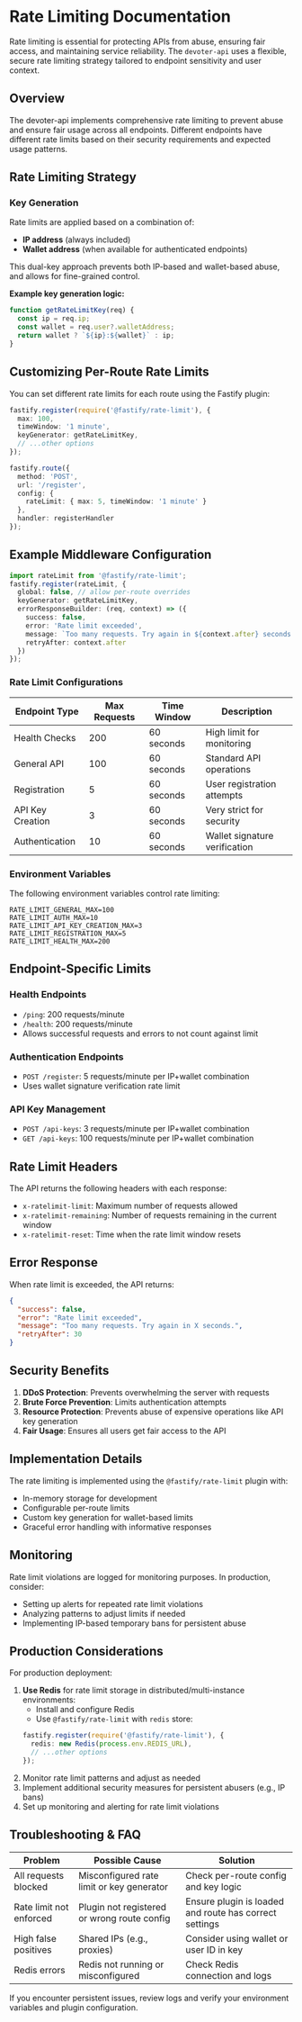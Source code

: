 
# Rate Limiting Documentation

Rate limiting is essential for protecting APIs from abuse, ensuring fair access, and maintaining service reliability. The `devoter-api` uses a flexible, secure rate limiting strategy tailored to endpoint sensitivity and user context.

## Overview

The devoter-api implements comprehensive rate limiting to prevent abuse and ensure fair usage across all endpoints. Different endpoints have different rate limits based on their security requirements and expected usage patterns.

## Rate Limiting Strategy

### Key Generation
Rate limits are applied based on a combination of:
- **IP address** (always included)
- **Wallet address** (when available for authenticated endpoints)

This dual-key approach prevents both IP-based and wallet-based abuse, and allows for fine-grained control.

**Example key generation logic:**
```typescript
function getRateLimitKey(req) {
  const ip = req.ip;
  const wallet = req.user?.walletAddress;
  return wallet ? `${ip}:${wallet}` : ip;
}
```
## Customizing Per-Route Rate Limits

You can set different rate limits for each route using the Fastify plugin:

```typescript
fastify.register(require('@fastify/rate-limit'), {
  max: 100,
  timeWindow: '1 minute',
  keyGenerator: getRateLimitKey,
  // ...other options
});

fastify.route({
  method: 'POST',
  url: '/register',
  config: {
    rateLimit: { max: 5, timeWindow: '1 minute' }
  },
  handler: registerHandler
});
```
## Example Middleware Configuration

```typescript
import rateLimit from '@fastify/rate-limit';
fastify.register(rateLimit, {
  global: false, // allow per-route overrides
  keyGenerator: getRateLimitKey,
  errorResponseBuilder: (req, context) => ({
    success: false,
    error: 'Rate limit exceeded',
    message: `Too many requests. Try again in ${context.after} seconds.`,
    retryAfter: context.after
  })
});
```

### Rate Limit Configurations

| Endpoint Type | Max Requests | Time Window | Description |
|---------------|--------------|-------------|-------------|
| Health Checks | 200 | 60 seconds | High limit for monitoring |
| General API | 100 | 60 seconds | Standard API operations |
| Registration | 5 | 60 seconds | User registration attempts |
| API Key Creation | 3 | 60 seconds | Very strict for security |
| Authentication | 10 | 60 seconds | Wallet signature verification |

### Environment Variables

The following environment variables control rate limiting:

```env
RATE_LIMIT_GENERAL_MAX=100
RATE_LIMIT_AUTH_MAX=10
RATE_LIMIT_API_KEY_CREATION_MAX=3
RATE_LIMIT_REGISTRATION_MAX=5
RATE_LIMIT_HEALTH_MAX=200
```

## Endpoint-Specific Limits

### Health Endpoints
- `/ping`: 200 requests/minute
- `/health`: 200 requests/minute
- Allows successful requests and errors to not count against limit

### Authentication Endpoints
- `POST /register`: 5 requests/minute per IP+wallet combination
- Uses wallet signature verification rate limit

### API Key Management
- `POST /api-keys`: 3 requests/minute per IP+wallet combination
- `GET /api-keys`: 100 requests/minute per IP+wallet combination

## Rate Limit Headers

The API returns the following headers with each response:

- `x-ratelimit-limit`: Maximum number of requests allowed
- `x-ratelimit-remaining`: Number of requests remaining in the current window
- `x-ratelimit-reset`: Time when the rate limit window resets

## Error Response

When rate limit is exceeded, the API returns:

```json
{
  "success": false,
  "error": "Rate limit exceeded",
  "message": "Too many requests. Try again in X seconds.",
  "retryAfter": 30
}
```

## Security Benefits

1. **DDoS Protection**: Prevents overwhelming the server with requests
2. **Brute Force Prevention**: Limits authentication attempts
3. **Resource Protection**: Prevents abuse of expensive operations like API key generation
4. **Fair Usage**: Ensures all users get fair access to the API

## Implementation Details

The rate limiting is implemented using the `@fastify/rate-limit` plugin with:
- In-memory storage for development
- Configurable per-route limits
- Custom key generation for wallet-based limits
- Graceful error handling with informative responses

## Monitoring

Rate limit violations are logged for monitoring purposes. In production, consider:
- Setting up alerts for repeated rate limit violations
- Analyzing patterns to adjust limits if needed
- Implementing IP-based temporary bans for persistent abuse

## Production Considerations

For production deployment:
1. **Use Redis** for rate limit storage in distributed/multi-instance environments:
   - Install and configure Redis
   - Use `@fastify/rate-limit` with `redis` store:
   ```typescript
   fastify.register(require('@fastify/rate-limit'), {
     redis: new Redis(process.env.REDIS_URL),
     // ...other options
   });
   ```
2. Monitor rate limit patterns and adjust as needed
3. Implement additional security measures for persistent abusers (e.g., IP bans)
4. Set up monitoring and alerting for rate limit violations
## Troubleshooting & FAQ

| Problem | Possible Cause | Solution |
|---------|---------------|----------|
| All requests blocked | Misconfigured rate limit or key generator | Check per-route config and key logic |
| Rate limit not enforced | Plugin not registered or wrong route config | Ensure plugin is loaded and route has correct settings |
| High false positives | Shared IPs (e.g., proxies) | Consider using wallet or user ID in key |
| Redis errors | Redis not running or misconfigured | Check Redis connection and logs |

If you encounter persistent issues, review logs and verify your environment variables and plugin configuration.
